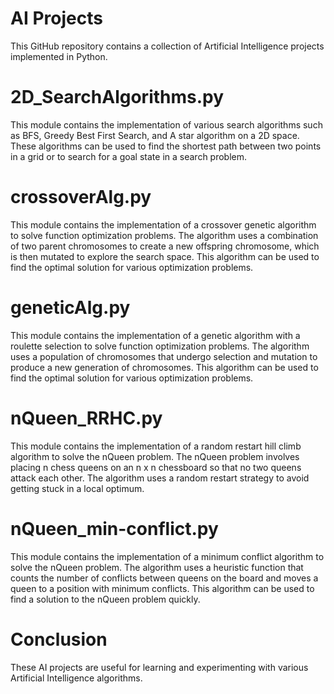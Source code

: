 <h1>AI Projects</h1>
This GitHub repository contains a collection of Artificial Intelligence projects implemented in Python.

<h1>2D_SearchAlgorithms.py</h1>
This module contains the implementation of various search algorithms such as BFS, Greedy Best First Search, and A star algorithm on a 2D space. These algorithms can be used to find the shortest path between two points in a grid or to search for a goal state in a search problem.

<h1>crossoverAlg.py</h1>
This module contains the implementation of a crossover genetic algorithm to solve function optimization problems. The algorithm uses a combination of two parent chromosomes to create a new offspring chromosome, which is then mutated to explore the search space. This algorithm can be used to find the optimal solution for various optimization problems.

<h1>geneticAlg.py</h1>
This module contains the implementation of a genetic algorithm with a roulette selection to solve function optimization problems. The algorithm uses a population of chromosomes that undergo selection and mutation to produce a new generation of chromosomes. This algorithm can be used to find the optimal solution for various optimization problems.

<h1>nQueen_RRHC.py</h1>
This module contains the implementation of a random restart hill climb algorithm to solve the nQueen problem. The nQueen problem involves placing n chess queens on an n x n chessboard so that no two queens attack each other. The algorithm uses a random restart strategy to avoid getting stuck in a local optimum.

<h1>nQueen_min-conflict.py</h1>
This module contains the implementation of a minimum conflict algorithm to solve the nQueen problem. The algorithm uses a heuristic function that counts the number of conflicts between queens on the board and moves a queen to a position with minimum conflicts. This algorithm can be used to find a solution to the nQueen problem quickly.

<h1>Conclusion</h1>
These AI projects are useful for learning and experimenting with various Artificial Intelligence algorithms.
